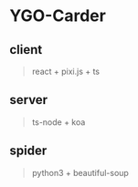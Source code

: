 # YGO-Carder

## client

> react + pixi.js + ts

## server

> ts-node + koa

## spider

> python3 + beautiful-soup

